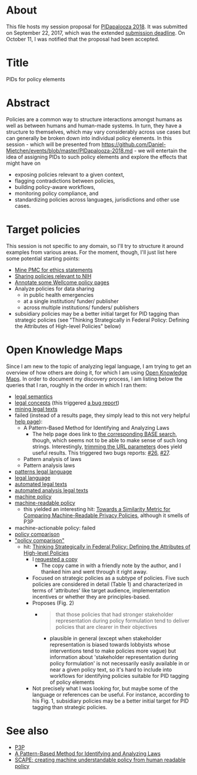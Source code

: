 # About

This file hosts my session proposal for [PIDapalooza 2018](https://doi.org/10.5438/11.0002). It was submitted on September 22, 2017, which was the extended [submission deadline](https://github.com/Daniel-Mietchen/events/issues/208). On October 11, I was notified that the proposal had been accepted.

# Title

PIDs for policy elements

# Abstract

Policies are a common way to structure interactions amongst humans as well as between humans and human-made systems. In turn, they have a structure to themselves, which may vary considerably across use cases but can generally be broken down into individual policy elements. In this session - which will be presented from https://github.com/Daniel-Mietchen/events/blob/master/PIDapalooza-2018.md - we will entertain the idea of assigning PIDs to such policy elements and explore the effects that might have on 
- exposing policies relevant to a given context, 
- flagging contradictions between policies, 
- building policy-aware workflows, 
- monitoring policy compliance, and 
- standardizing policies across languages, jurisdictions and other use cases.

# Target policies

This session is not specific to any domain, so I'll try to structure it around examples from various areas. For the moment, though, I'll just list here some potential starting points:

- [Mine PMC for ethics statements](https://github.com/Daniel-Mietchen/ideas/issues/499)
- [Sharing policies relevant to NIH](https://github.com/Daniel-Mietchen/events/blob/6ca5731c5ccde9069c5a205e65de83519c8cee49/5th-LEARN-workshop-2017.md#sharing-policies-relevant-to-nih)
- [Annotate some Wellcome policy pages](https://github.com/Daniel-Mietchen/ideas/issues/497)
- Analyze policies for data sharing 
  - in public health emergencies
  - at a single institution/ funder/ publisher
  - across multiple institutions/ funders/ publishers
- subsidiary policies may be a better initial target for PID tagging than strategic policies (see "Thinking Strategically in Federal Policy: Defining the Attributes of High-level Policies" below)

# Open Knowledge Maps

Since I am new to the topic of analyzing legal language, I am trying to get an overview of how others are doing it, for which I am using [Open Knowledge Maps](https://openknowledgemaps.org/). In order to document my discovery process, I am listing below the queries that I ran, roughly in the order in which I ran them:

- [legal semantics](https://openknowledgemaps.org/map/62309b165ffc2c815d3c11cb6a7b7bff)
- [legal concepts](https://openknowledgemaps.org/map/03c06165413c395e8c56206396bb7b13) (this triggered [a bug report](https://github.com/OpenKnowledgeMaps/project-website/issues/25))
- [mining legal texts](https://openknowledgemaps.org/map/d50e5b7dcad378e706749acb34a5e5a9)
- failed (instead of a results page, they simply lead to this not very helpful [help page](https://openknowledgemaps.org/search?service=base)):
  - A Pattern-Based Method for Identifying and Analyzing Laws
    - The help page does link to [the corresponding BASE search](https://base-search.net/Search/Results?refid=okmaps&type0[]=all&lookfor0[]=A%20Pattern-Based%20Method%20for%20Identifying%20and%20Analyzing%20Laws&type0[]=tit&lookfor0[]=&type0[]=aut&lookfor0[]=&type0[]=subj&lookfor0[]=&type0[]=url&lookfor0[]=&offset=10&ling=0&type0[]=country&lookfor0[]=&daterange=year&yearfrom=1665&yearto=2017&type1[]=doctype&lookfor1[]=121&allrights=all&type2[]=rights&lookfor2[]=CC-*&lookfor2[]=CC-BY&lookfor2[]=CC-BY-SA&lookfor2[]=CC-BY-ND&lookfor2[]=CC-BY-NC&lookfor2[]=CC-BY-NC-SA&lookfor2[]=CC-BY-NC-ND&lookfor2[]=PD&lookfor2[]=CC0&lookfor2[]=PDM&type3[]=access&lookfor3[]=1&lookfor3[]=0&lookfor3[]=2&name=&join=AND&bool0[]=AND&bool1[]=OR&bool2[]=OR&bool3[]=OR&newsearch=1), though, which seems not to be able to make sense of such long strings. Interestingly, [trimming the URL parameters](https://base-search.net/Search/Results?refid=okmaps&type0[]=all&lookfor0[]=A%20Pattern-Based%20Method%20for%20Identifying%20and%20Analyzing%20Laws) does yield useful results. This triggered two bugs reports: [#26](https://github.com/OpenKnowledgeMaps/project-website/issues/26), [#27](https://github.com/OpenKnowledgeMaps/project-website/issues/27).
  - Pattern analysis of laws
  - Pattern analysis laws
- [patterns legal language](https://openknowledgemaps.org/map/0a1e7920cc7601a7e48a065ce38d5646)
- [legal language](https://openknowledgemaps.org/map/30774bcddfbc3190cc009f3bf729d9ec)
- [automated legal texts](https://openknowledgemaps.org/map/ce741215f3c8c582edc81742aec63248)
- [automated analysis legal texts](https://openknowledgemaps.org/map/7866f7063b59fe359bfea5a4bc5254eb)
- [machine policy](https://openknowledgemaps.org/map/3c390d01b4ce35160163cd013e7d9147)
- [machine-readable policy](https://openknowledgemaps.org/map/ba7612335623bbb6167896fe36cdf227)
  - this yielded an interesting hit: [Towards a Similarity Metric for Comparing Machine-Readable Privacy Policies](https://brage.bibsys.no/xmlui/handle/11250/2430174), although it smells of P3P
- machine-actionable policy: failed
- [policy comparison](https://openknowledgemaps.org/map/41675b55fbb2f2768a32ca445e584076)
- ["policy comparison"](https://openknowledgemaps.org/map/417bfba6ac2911614e826c9384611154)
  - hit: [Thinking Strategically in Federal Policy: Defining the Attributes of High-level Policies](hdl.handle.net/1885/108725)
    - I [requested a copy](https://openresearch-repository.anu.edu.au/request-item?handle=1885/108725&bitstream-id=593239)
      - The copy came in with a friendly note by the author, and I thanked him and went through it right away. 
    - Focused on strategic policies as a subtype of policies. Five such policies are considered in detail (Table 1) and characterized in terms of 'attributes' like target audience, implementation incentives or whether they are principles-based.
    - Proposes (Fig. 2)
      - > that those policies that had stronger stakeholder representation during policy formulation tend to deliver policies that are clearer in their objectives
        - plausible in general (except when stakeholder representation is biased towards lobbyists whose interventions tend to make policies more vague) but information about 'stakeholder representation during policy formulation' is not necessarily easily available in or near a given policy text, so it's hard to include into workflows for identifying policies suitable for PID tagging of policy elements
    - Not precisely what I was looking for, but maybe some of the language or references can be useful. For instance, according to his Fig. 1, subsidiary policies may be a better initial target for PID tagging than strategic policies.

# See also

- [P3P](https://en.wikipedia.org/wiki/P3P)
- [A Pattern-Based Method for Identifying and Analyzing Laws](https://doi.org/10.1007/978-3-642-28714-5_23)
- [SCAPE: creating machine understandable policy from human readable policy](http://openpreservation.org/blog/2013/07/29/scape-creating-machine-understandable-policy-human-readable-policy/)
